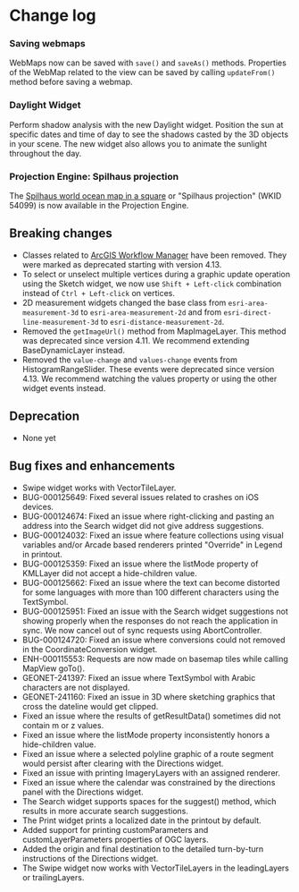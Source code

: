 # Change log

### Saving webmaps

WebMaps now can be saved with `save()` and `saveAs()` methods. Properties of the WebMap related to the view can be saved by calling `updateFrom()` method before saving a webmap. 

### Daylight Widget

Perform shadow analysis with the new Daylight widget. Position the sun at specific dates and time of day to see the shadows casted by the 3D objects in your scene. The new widget also allows you to animate the sunlight throughout the day.

### Projection Engine: Spilhaus projection

The [Spilhaus world ocean map in a square](https://storymaps.arcgis.com/stories/756bcae18d304a1eac140f19f4d5cb3d) or "Spilhaus projection" (WKID 54099) is now available in the Projection Engine.

## Breaking changes

* Classes related to [ArcGIS Workflow Manager](http://server.arcgis.com/en/workflow-manager) have been removed. They were marked as deprecated starting with version 4.13.
* To select or unselect multiple vertices during a graphic update operation using the Sketch widget, we now use `Shift + Left-click` combination instead of `Ctrl + Left-click` on vertices.
* 2D measurement widgets changed the base class from `esri-area-measurement-3d` to `esri-area-measurement-2d` and from `esri-direct-line-measurement-3d` to `esri-distance-measurement-2d`.
* Removed the `getImageUrl()` method from MapImageLayer. This method was deprecated since version 4.11. We recommend extending BaseDynamicLayer instead.
* Removed the `value-change` and `values-change` events from HistogramRangeSlider. These events were deprecated since version 4.13. We recommend watching the values property or using the other widget events instead.

## Deprecation

* None yet

## Bug fixes and enhancements

* Swipe widget works with VectorTileLayer.
* BUG-000125649: Fixed several issues related to crashes on iOS devices.
* BUG-000124674: Fixed an issue where right-clicking and pasting an address into the Search widget did not give address suggestions.
* BUG-000124032: Fixed an issue where feature collections using visual variables and/or Arcade based renderers printed "Override" in Legend in printout.
* BUG-000125359: Fixed an issue where the listMode property of KMLLayer did not accept a hide-children value.
* BUG-000125662: Fixed an issue where the text can become distorted for some languages with more than 100 different characters using the TextSymbol.
* BUG-000125951: Fixed an issue with the Search widget suggestions not showing properly when the responses do not reach the application in sync. We now cancel out of sync requests using AbortController.
* BUG-000124720: Fixed an issue where conversions could not removed in the CoordinateConversion widget.
* ENH-000115553: Requests are now made on basemap tiles while calling MapView goTo().
* GEONET-241397: Fixed an issue where TextSymbol with Arabic characters are not displayed.
* GEONET-241160: Fixed an issue in 3D where sketching graphics that cross the dateline would get clipped.
* Fixed an issue where the results of getResultData() sometimes did not contain m or z values.
* Fixed an issue where the listMode property inconsistently honors a hide-children value.
* Fixed an issue where a selected polyline graphic of a route segment would persist after clearing with the Directions widget.
* Fixed an issue with printing ImageryLayers with an assigned renderer.
* Fixed an issue where the calendar was constrained by the directions panel with the Directions widget.
* The Search widget supports spaces for the suggest() method, which results in more accurate search suggestions.
* The Print widget prints a localized date in the printout by default.
* Added support for printing customParameters and customLayerParameters properties of OGC layers.
* Added the origin and final destination to the detailed turn-by-turn instructions of the Directions widget.
* The Swipe widget now works with VectorTileLayers in the leadingLayers or trailingLayers.
